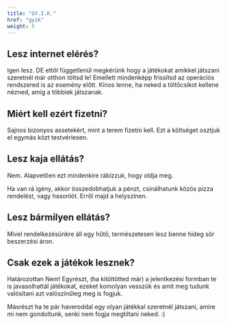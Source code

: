 ```yaml
---
title: "GY.I.K."
href: "gyik"
weight: 5
---
```


## Lesz internet elérés?

Igen lesz. DE ettől függetlenül megkérünk hogy a játékokat amikkel játszani szeretnél már otthon töltsd le! Emellett mindenképp frissítsd az operációs rendszered is az esemény előtt. Kínos lenne, ha neked a töltőcsíkot kellene nézned, amíg a többiek játszanak.

## Miért kell ezért fizetni?

Sajnos bizonyos assetekért, mint a terem fizetni kell. Ezt a költséget osztjuk el egymás közt testvériesen.

## Lesz kaja ellátás?

Nem. Alapvetően ezt mindenkire rábízzuk, hogy oldja meg.

Ha van rá igény, akkor összedobhatjuk a pénzt, csinálhatunk közös pizza rendelést, vagy hasonlót. Erről majd a helyszínen.

## Lesz bármilyen ellátás?

Mivel rendelkezésünkre áll egy hűtő, természetesen lesz benne hideg sör beszerzési áron.

## Csak ezek a játékok lesznek?

Határozottan Nem! Egyrészt, (ha kitöltötted már) a jelentkezési formban te is javasolhattál játékokat, ezeket komolyan vesszük és amit meg tudunk valósítani azt valószínűleg meg is fogjuk.

Másrészt ha te pár haveroddal egy olyan játékkal szeretnél játszani, amire mi nem gondoltunk, senki nem fogja megtiltani neked. :)
